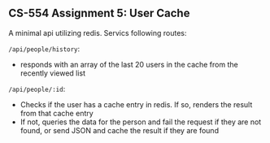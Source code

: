 ## CS-554 Assignment 5:  User Cache 

A minimal api utilizing redis. Servics following routes:

`/api/people/history`:
- responds with an array of the last 20 users in the cache from the recently viewed list

`/api/people/:id`:
- Checks if the user has a cache entry in redis. If so, renders the result from that cache entry
-  If not, queries the data for the person and fail the request if they are not found, or send JSON and cache the result if they are found
